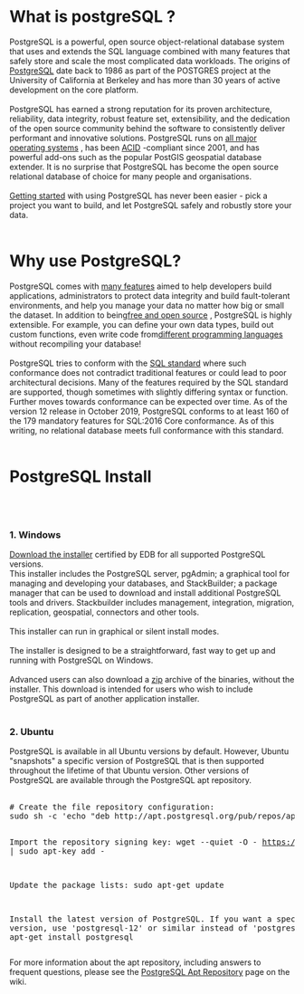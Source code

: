 <h1>What is postgreSQL ? </h1>
PostgreSQL is a powerful, open source object-relational database system that uses and extends the SQL language combined with many features that safely store and scale the most complicated data workloads. The origins of <a href="https://www.postgresql.org/">PostgreSQL</a>  date back to 1986 as part of the POSTGRES project at the University of California at Berkeley and has more than 30 years of active development on the core platform.
</br>
</br>
PostgreSQL has earned a strong reputation for its proven architecture, reliability, data integrity, robust feature set, extensibility, and the dedication of the open source community behind the software to consistently deliver performant and innovative solutions. PostgreSQL runs on <a href="https://www.postgresql.org/download/">all major operating systems</a> , has been <a href="https://en.wikipedia.org/wiki/ACID">ACID</a> -compliant since 2001, and has powerful add-ons such as the popular PostGIS geospatial database extender. It is no surprise that PostgreSQL has become the open source relational database of choice for many people and organisations.
</br>
</br>
<a href="https://www.postgresql.org/docs/current/tutorial.html">Getting started</a> with using PostgreSQL has never been easier - pick a project you want to build, and let PostgreSQL safely and robustly store your data.
</br>
</br>
<h1> Why use PostgreSQL?</h1>
PostgreSQL comes with <a href="https://www.postgresql.org/about/featurematrix/">many features</a>  aimed to help developers build applications, administrators to protect data integrity and build fault-tolerant environments, and help you manage your data no matter how big or small the dataset. In addition to being<a href="https://www.postgresql.org/about/license/">free and open source</a> , PostgreSQL is highly extensible. For example, you can define your own data types, build out custom functions, even write code from<a href="https://www.postgresql.org/docs/current/xplang.html">different programming languages</a>  without recompiling your database!
</br>
</br>
PostgreSQL tries to conform with the <a href="https://www.postgresql.org/docs/current/features.html">SQL standard</a>  where such conformance does not contradict traditional features or could lead to poor architectural decisions. Many of the features required by the SQL standard are supported, though sometimes with slightly differing syntax or function. Further moves towards conformance can be expected over time. As of the version 12 release in October 2019, PostgreSQL conforms to at least 160 of the 179 mandatory features for SQL:2016 Core conformance. As of this writing, no relational database meets full conformance with this standard.
</br>
</br>
<h1> PostgreSQL Install </h1>
</br>
</br>
<h3> 1. Windows </h3>
<a href="https://www.enterprisedb.com/downloads/postgres-postgresql-downloads">Download the installer</a> certified by EDB for all supported PostgreSQL versions.
</br>
This installer includes the PostgreSQL server, pgAdmin; a graphical tool for managing and developing your databases, and StackBuilder; a package manager that can be used to download and install additional PostgreSQL tools and drivers. Stackbuilder includes management, integration, migration, replication, geospatial, connectors and other tools.
</br> </br>
This installer can run in graphical or silent install modes.
</br> </br>
The installer is designed to be a straightforward, fast way to get up and running with PostgreSQL on Windows.
</br> </br>
Advanced users can also download a <a href="https://www.enterprisedb.com/download-postgresql-binaries">zip</a>  archive of the binaries, without the installer. This download is intended for users who wish to include PostgreSQL as part of another application installer.
</br></br>
<h3> 2. Ubuntu </h3>
PostgreSQL is available in all Ubuntu versions by default. However, Ubuntu "snapshots" a specific version of PostgreSQL that is then supported throughout the lifetime of that Ubuntu version. Other versions of PostgreSQL are available through the PostgreSQL apt repository.
</br></br>
<pre id="script-box" class="code"># Create the file repository configuration:
sudo sh -c 'echo "deb http://apt.postgresql.org/pub/repos/apt $(lsb_release -cs)-pgdg main" &gt; /etc/apt/sources.list.d/pgdg.list'

Import the repository signing key:
wget --quiet -O - https://www.postgresql.org/media/keys/ACCC4CF8.asc | sudo apt-key add -

Update the package lists:
sudo apt-get update

Install the latest version of PostgreSQL.
If you want a specific version, use 'postgresql-12' or similar instead of 'postgresql':
sudo apt-get install postgresql</pre>
For more information about the apt repository, including answers to frequent questions, please see the <a href="https://wiki.postgresql.org/wiki/Apt">PostgreSQL Apt Repository</a>  page on the wiki.
